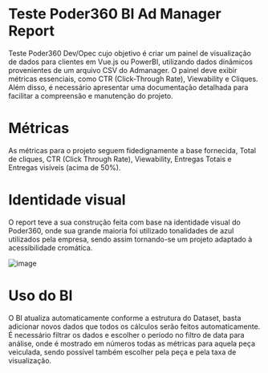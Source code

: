 # Teste Poder360 BI Ad Manager Report
Teste Poder360 Dev/Opec cujo objetivo é criar um painel de visualização de dados para clientes em Vue.js ou PowerBI, utilizando dados dinâmicos provenientes de um arquivo CSV do Admanager. O painel deve exibir métricas essenciais, como CTR (Click-Through Rate), Viewability e Cliques. Além disso, é necessário apresentar uma documentação detalhada para facilitar a compreensão e manutenção do projeto.

# Métricas
As métricas para o projeto seguem fidedignamente a base fornecida, Total de cliques, CTR (Click Through Rate), Viewability, Entregas Totais e Entregas visíveis (acima de 50%).


# Identidade visual
O report teve a sua construção feita com base na identidade visual do Poder360, onde sua grande maioria foi utilizado tonalidades de azul utilizados pela empresa, sendo assim tornando-se um projeto adaptado à acessibilidade cromática. 

![image](https://github.com/lucaasgaabriel/Teste-Poder360-BI-Ad-Manager-Report/assets/24467858/abb1dfa5-0c3a-43ea-89a0-e0a3cd54cf5f)


# Uso do BI
O BI atualiza automaticamente conforme a estrutura do Dataset, basta adicionar novos dados que todos os cálculos serão feitos automaticamente. É necessário filtrar os dados e escolher o período no filtro de data para análise, onde é mostrado em números todas as métricas para aquela peça veiculada, sendo possível também escolher pela peça e pela taxa de visualização.
